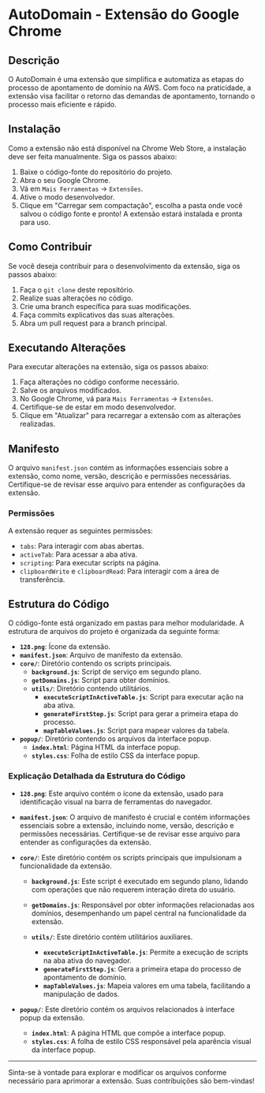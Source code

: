 ﻿# AutoDomain - Extensão do Google Chrome

## Descrição

O AutoDomain é uma extensão que simplifica e automatiza as etapas do processo de apontamento de domínio na AWS. Com foco na praticidade, a extensão visa facilitar o retorno das demandas de apontamento, tornando o processo mais eficiente e rápido.

## Instalação

Como a extensão não está disponível na Chrome Web Store, a instalação deve ser feita manualmente. Siga os passos abaixo:

1. Baixe o código-fonte do repositório do projeto.
2. Abra o seu Google Chrome.
3. Vá em `Mais Ferramentas` -> `Extensões`.
4. Ative o modo desenvolvedor.
5. Clique em "Carregar sem compactação", escolha a pasta onde você salvou o código fonte e pronto! A extensão estará instalada e pronta para uso.

## Como Contribuir

Se você deseja contribuir para o desenvolvimento da extensão, siga os passos abaixo:

1. Faça o `git clone` deste repositório.
2. Realize suas alterações no código.
3. Crie uma branch específica para suas modificações.
4. Faça commits explicativos das suas alterações.
5. Abra um pull request para a branch principal.

## Executando Alterações

Para executar alterações na extensão, siga os passos abaixo:

1.  Faça alterações no código conforme necessário.
2.  Salve os arquivos modificados.
3.  No Google Chrome, vá para `Mais Ferramentas` -> `Extensões`.
4.  Certifique-se de estar em modo desenvolvedor.
5.  Clique em "Atualizar" para recarregar a extensão com as alterações realizadas.

## Manifesto

O arquivo `manifest.json` contém as informações essenciais sobre a extensão, como nome, versão, descrição e permissões necessárias. Certifique-se de revisar esse arquivo para entender as configurações da extensão.

### Permissões

A extensão requer as seguintes permissões:

- `tabs`: Para interagir com abas abertas.
- `activeTab`: Para acessar a aba ativa.
- `scripting`: Para executar scripts na página.
- `clipboardWrite` e `clipboardRead`: Para interagir com a área de transferência.

## Estrutura do Código

O código-fonte está organizado em pastas para melhor modularidade.
A estrutura de arquivos do projeto é organizada da seguinte forma:

- **`128.png`**: Ícone da extensão.
- **`manifest.json`**: Arquivo de manifesto da extensão.
- **`core/`**: Diretório contendo os scripts principais.
  - **`background.js`**: Script de serviço em segundo plano.
  - **`getDomains.js`**: Script para obter domínios.
  - **`utils/`**: Diretório contendo utilitários.
    - **`executeScriptInActiveTable.js`**: Script para executar ação na aba ativa.
    - **`generateFirstStep.js`**: Script para gerar a primeira etapa do processo.
    - **`mapTableValues.js`**: Script para mapear valores da tabela.
- **`popup/`**: Diretório contendo os arquivos da interface popup.
  - **`index.html`**: Página HTML da interface popup.
  - **`styles.css`**: Folha de estilo CSS da interface popup.

### Explicação Detalhada da Estrutura do Código

- **`128.png`**: Este arquivo contém o ícone da extensão, usado para identificação visual na barra de ferramentas do navegador.
- **`manifest.json`**: O arquivo de manifesto é crucial e contém informações essenciais sobre a extensão, incluindo nome, versão, descrição e permissões necessárias. Certifique-se de revisar esse arquivo para entender as configurações da extensão.
- **`core/`**: Este diretório contém os scripts principais que impulsionam a funcionalidade da extensão.

  - **`background.js`**: Este script é executado em segundo plano, lidando com operações que não requerem interação direta do usuário.
  - **`getDomains.js`**: Responsável por obter informações relacionadas aos domínios, desempenhando um papel central na funcionalidade da extensão.
  - **`utils/`**: Este diretório contém utilitários auxiliares.

    - **`executeScriptInActiveTable.js`**: Permite a execução de scripts na aba ativa do navegador.
    - **`generateFirstStep.js`**: Gera a primeira etapa do processo de apontamento de domínio.
    - **`mapTableValues.js`**: Mapeia valores em uma tabela, facilitando a manipulação de dados.

- **`popup/`**: Este diretório contém os arquivos relacionados à interface popup da extensão.

  - **`index.html`**: A página HTML que compõe a interface popup.
  - **`styles.css`**: A folha de estilo CSS responsável pela aparência visual da interface popup.

---

Sinta-se à vontade para explorar e modificar os arquivos conforme necessário para aprimorar a extensão. Suas contribuições são bem-vindas!
